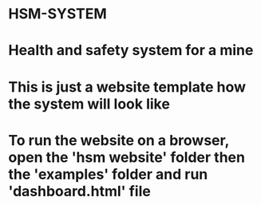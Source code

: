# HSM-SYSTEM

# Health and safety system for a mine

# This is just a website template how the system will look like

# To run the website on a browser, open the 'hsm website' folder then the 'examples' folder and run 'dashboard.html' file
